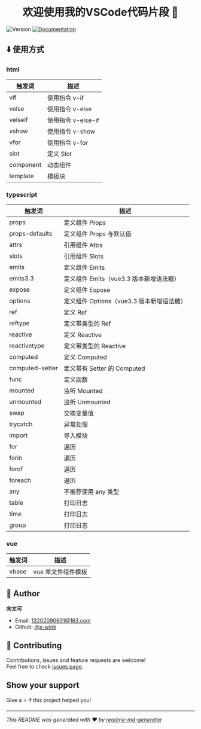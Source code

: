 <h1 align="center">欢迎使用我的VSCode代码片段 👋</h1>
<p>
  <img alt="Version" src="https://img.shields.io/badge/version-1.0.0-blue.svg?cacheSeconds=2592000" />
  <a href="https://github.com/x-wink/wink-snippets#readme" target="_blank">
    <img alt="Documentation" src="https://img.shields.io/badge/documentation-yes-brightgreen.svg" />
  </a>
</p>

## ⬇️ 使用方式

### html

| 触发词    | 描述               |
| --------- | ------------------ |
| vif       | 使用指令 v-if      |
| velse     | 使用指令 v-else    |
| velseif   | 使用指令 v-else-if |
| vshow     | 使用指令 v-show    |
| vfor      | 使用指令 v-for     |
| slot      | 定义 Slot          |
| component | 动态组件           |
| template  | 模板块             |

### typescript

| 触发词          | 描述                                      |
| --------------- | ----------------------------------------- |
| props           | 定义组件 Props                            |
| props-defaults  | 定义组件 Props 与默认值                   |
| attrs           | 引用组件 Attrs                            |
| slots           | 引用组件 Slots                            |
| emits           | 定义组件 Emits                            |
| emits3.3        | 定义组件 Emits（vue3.3 版本新增语法糖）   |
| expose          | 定义组件 Expose                           |
| options         | 定义组件 Options（vue3.3 版本新增语法糖） |
| ref             | 定义 Ref                                  |
| reftype         | 定义带类型的 Ref                          |
| reactive        | 定义 Reactive                             |
| reactivetype    | 定义带类型的 Reactive                     |
| computed        | 定义 Computed                             |
| computed-setter | 定义带有 Setter 的 Computed               |
| func            | 定义函数                                  |
| mounted         | 监听 Mounted                              |
| unmounted       | 监听 Unmounted                            |
| swap            | 交换变量值                                |
| trycatch        | 异常处理                                  |
| import          | 导入模块                                  |
| for             | 遍历                                      |
| forin           | 遍历                                      |
| forof           | 遍历                                      |
| foreach         | 遍历                                      |
| any             | 不推荐使用 any 类型                       |
| table           | 打印日志                                  |
| time            | 打印日志                                  |
| group           | 打印日志                                  |

### vue

| 触发词 | 描述               |
| ------ | ------------------ |
| vbase  | vue 单文件组件模板 |

## 👤 Author

**向文可**

-   Email: 13202090601@163.com
-   Github: [@x-wink](https://github.com/x-wink)

## 🤝 Contributing

Contributions, issues and feature requests are welcome!<br />Feel free to check [issues page](https://github.com/x-wink/wink-snippets/issues).

## Show your support

Give a ⭐️ if this project helped you!

---

_This README was generated with ❤️ by [readme-md-generator](https://github.com/kefranabg/readme-md-generator)_
